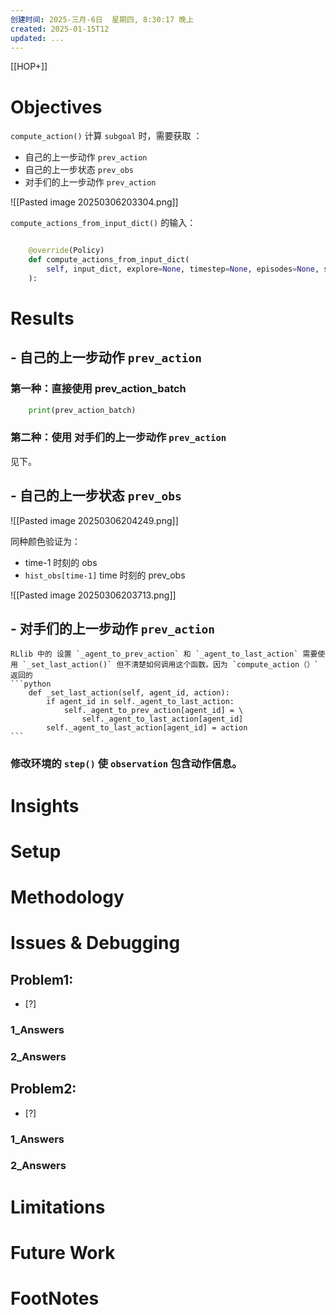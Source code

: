 ```yaml
---
创建时间: 2025-三月-6日  星期四, 8:30:17 晚上
created: 2025-01-15T12
updated: ...
---
```

[[HOP+]]


# Objectives
`compute_action()` 计算 `subgoal` 时，需要获取 ：
- 自己的上一步动作 `prev_action`
- 自己的上一步状态 `prev_obs`
- 对手们的上一步动作 `prev_action`

![[Pasted image 20250306203304.png]]



`compute_actions_from_input_dict()` 的输入： 
```python

    @override(Policy)
    def compute_actions_from_input_dict(
        self, input_dict, explore=None, timestep=None, episodes=None, state_batches=None, **kwargs
    ):
```

# Results

## - 自己的上一步动作 `prev_action`
### 第一种：直接使用 prev_action_batch
```python
	print(prev_action_batch)
```
### 第二种：使用 对手们的上一步动作 `prev_action`
见下。

## - 自己的上一步状态 `prev_obs`
![[Pasted image 20250306204249.png]]

同种颜色验证为： 
- time-1 时刻的 obs
-  `hist_obs[time-1]`   time 时刻的 prev_obs

![[Pasted image 20250306203713.png]]


## - 对手们的上一步动作 `prev_action`
````ad-attention
RLlib 中的 设置 `_agent_to_prev_action` 和 `_agent_to_last_action` 需要使用 `_set_last_action()` 但不清楚如何调用这个函数。因为 `compute_action（）` 返回的
```python
    def _set_last_action(self, agent_id, action):
        if agent_id in self._agent_to_last_action:
            self._agent_to_prev_action[agent_id] = \
                self._agent_to_last_action[agent_id]
        self._agent_to_last_action[agent_id] = action
```

````

### 修改环境的 `step()` 使 `observation` 包含动作信息。



# Insights
# Setup
# Methodology
# Issues & Debugging

## Problem1: 
- [?] 

### 1_Answers


### 2_Answers



## Problem2: 
- [?] 

### 1_Answers


### 2_Answers



# Limitations
# Future Work
# FootNotes